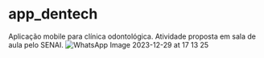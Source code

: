 # app_dentech
Aplicação mobile para clínica odontológica. Atividade proposta em sala de aula pelo SENAI.
![WhatsApp Image 2023-12-29 at 17 13 25](https://github.com/nazocar/app_dentech/assets/115116514/64c70039-d781-4328-b6b0-712e96bcda8b)

